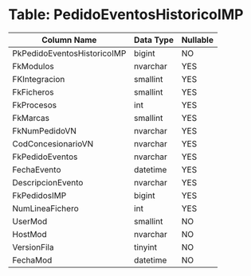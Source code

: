 # Table: PedidoEventosHistoricoIMP

| Column Name | Data Type | Nullable |
|-------------|-----------|----------|
| PkPedidoEventosHistoricoIMP | bigint | NO |
| FkModulos | nvarchar | YES |
| FKIntegracion | smallint | YES |
| FkFicheros | smallint | YES |
| FkProcesos | int | YES |
| FkMarcas | smallint | YES |
| FkNumPedidoVN | nvarchar | YES |
| CodConcesionarioVN | nvarchar | YES |
| FkPedidoEventos | nvarchar | YES |
| FechaEvento | datetime | YES |
| DescripcionEvento | nvarchar | YES |
| FkPedidosIMP | bigint | YES |
| NumLineaFichero | int | YES |
| UserMod | smallint | NO |
| HostMod | nvarchar | NO |
| VersionFila | tinyint | NO |
| FechaMod | datetime | NO |
